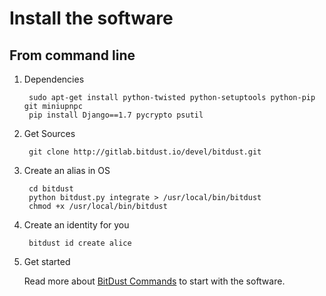# Install the software

## From command line

1. Dependencies

        sudo apt-get install python-twisted python-setuptools python-pip git miniupnpc       
        pip install Django==1.7 pycrypto psutil 


2. Get Sources

        git clone http://gitlab.bitdust.io/devel/bitdust.git


3. Create an alias in OS

        cd bitdust
        python bitdust.py integrate > /usr/local/bin/bitdust
        chmod +x /usr/local/bin/bitdust
        

4. Create an identity for you
       
        bitdust id create alice
       

5. Get started

    Read more about [BitDust Commands](commands.md) to start with the software.


